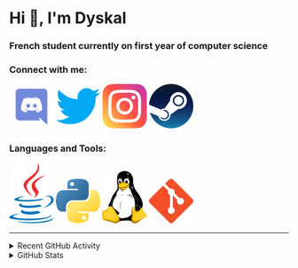 # Hi 👋, I'm Dyskal

### French student currently on first year of computer science

### Connect with me:

![Discord](./images/discord.svg "Dyskal#9636")
[![Twitter](./images/twitter.svg "@dyskal")](https://twitter.com/dyskal)
[![Instagram](./images/insta.svg "@dyskal")](https://instagram.com/dyskal)
[![Steam](./images/steam.svg "dyskal")](https://steamcommunity.com/id/dyskal/)

### Languages and Tools:

[![Java](./images/java.svg)](https://www.oracle.com/java/)
[![Python](./images/python.svg)](https://www.python.org/)
![Linux](./images/linux.svg)
[![Git](./images/git.svg)](https://git-scm.com/)

---

<details>
<summary>Recent GitHub Activity</summary>

<!--START_SECTION:activity-->


1. 🎉 Merged PR [#22](https://github.com/Dyskal/DiscordRP/pull/22) in [Dyskal/DiscordRP](https://github.com/Dyskal/DiscordRP)
2. 🎉 Merged PR [#25](https://github.com/Dyskal/TwitchPlayerOpener/pull/25) in [Dyskal/TwitchPlayerOpener](https://github.com/Dyskal/TwitchPlayerOpener)
3. ❗️ Opened issue [#109](https://github.com/Arashiryuu/crap/issues/109) in [Arashiryuu/crap](https://github.com/Arashiryuu/crap)
4. 🎉 Merged PR [#24](https://github.com/Dyskal/TwitchPlayerOpener/pull/24) in [Dyskal/TwitchPlayerOpener](https://github.com/Dyskal/TwitchPlayerOpener)
5. 🎉 Merged PR [#21](https://github.com/Dyskal/DiscordRP/pull/21) in [Dyskal/DiscordRP](https://github.com/Dyskal/DiscordRP)
5. 🎉 Merged PR [#16](https://github.com/Dyskal/DiscordRP/pull/16) in [Dyskal/DiscordRP](https://github.com/Dyskal/DiscordRP)
6. 🎉 Merged PR [#17](https://github.com/Dyskal/TwitchPlayerOpener/pull/17) in [Dyskal/TwitchPlayerOpener](https://github.com/Dyskal/TwitchPlayerOpener)

<!--END_SECTION:activity-->

</details>

<details>
<summary>GitHub Stats</summary>

![GitHub Stats](https://github-readme-stats.vercel.app/api/top-langs?username=dyskal&show_icons=true&locale=en&layout=compact&card_width=445&langs_count=10&hide_borders=true)
![GitHub Stats](https://github-readme-stats.vercel.app/api?username=dyskal&show_icons=true&locale=en&include_all_commits=true&hide_borders=true)
</details>

